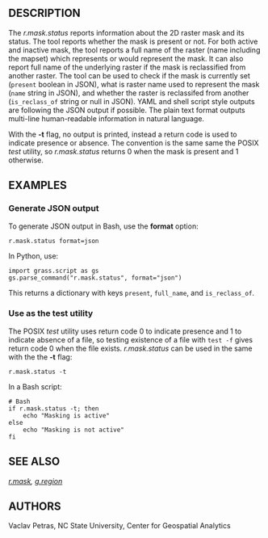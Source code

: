 ## DESCRIPTION

The *r.mask.status* reports information about the 2D raster mask and its
status. The tool reports whether the mask is present or not. For both
active and inactive mask, the tool reports a full name of the raster
(name including the mapset) which represents or would represent the
mask. It can also report full name of the underlying raster if the mask
is reclassified from another raster. The tool can be used to check if
the mask is currently set (`present` boolean in JSON), what is raster
name used to represent the mask (`name` string in JSON), and whether the
raster is reclassifed from another (`is_reclass_of` string or null in
JSON). YAML and shell script style outputs are following the JSON output
if possible. The plain text format outputs multi-line human-readable
information in natural language.

With the **-t** flag, no output is printed, instead a return code is
used to indicate presence or absence. The convention is the same same
the POSIX *test* utility, so *r.mask.status* returns 0 when the mask is
present and 1 otherwise.

## EXAMPLES

### Generate JSON output

To generate JSON output in Bash, use the **format** option:

```shell
r.mask.status format=json
```

In Python, use:

```shell
import grass.script as gs
gs.parse_command("r.mask.status", format="json")
```

This returns a dictionary with keys `present`, `full_name`, and
`is_reclass_of`.

### Use as the test utility

The POSIX *test* utility uses return code 0 to indicate presence and 1
to indicate absence of a file, so testing existence of a file with
`test -f` gives return code 0 when the file exists. *r.mask.status* can
be used in the same with the the **-t** flag:

```shell
r.mask.status -t
```

In a Bash script:

```shell
# Bash
if r.mask.status -t; then
    echo "Masking is active"
else
    echo "Masking is not active"
fi
```

## SEE ALSO

*[r.mask](r.mask.md), [g.region](g.region.md)*

## AUTHORS

Vaclav Petras, NC State University, Center for Geospatial Analytics
